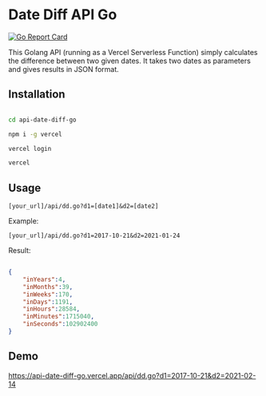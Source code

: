 # Date Diff API Go

[![Go Report Card](https://goreportcard.com/badge/github.com/mustafatarim/api-date-diff-go)](https://goreportcard.com/report/github.com/mustafatarim/api-date-diff-go)

This Golang API (running as a Vercel Serverless Function) simply calculates the difference between two given dates. It takes two dates as parameters and gives results in JSON format.

## Installation

```bash

cd api-date-diff-go

npm i -g vercel

vercel login

vercel

```

## Usage


`[your_url]/api/dd.go?d1=[date1]&d2=[date2]`

Example:

`[your_url]/api/dd.go?d1=2017-10-21&d2=2021-01-24`

Result:

```json

{
    "inYears":4,
    "inMonths":39,
    "inWeeks":170,
    "inDays":1191,
    "inHours":28584,
    "inMinutes":1715040,
    "inSeconds":102902400
}

```

## Demo

https://api-date-diff-go.vercel.app/api/dd.go?d1=2017-10-21&d2=2021-02-14

